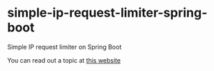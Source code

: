 # simple-ip-request-limiter-spring-boot
Simple IP request limiter on Spring Boot

You can read out a topic at [this website](https://medium.com/@kukushaa/simple-ip-request-limiter-on-spring-boot-3-2-2-362b5567d280)